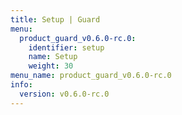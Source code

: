 ```yaml
---
title: Setup | Guard
menu:
  product_guard_v0.6.0-rc.0:
    identifier: setup
    name: Setup
    weight: 30
menu_name: product_guard_v0.6.0-rc.0
info:
  version: v0.6.0-rc.0
---
```



